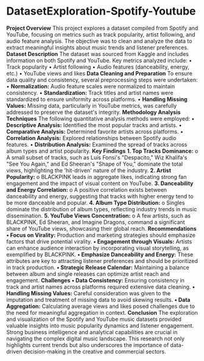 # DatasetExploration-Spotify-Youtube
**Project Overview**
This project explores a dataset compiled from Spotify and YouTube, focusing on metrics such as track popularity, artist following, and audio feature analysis. The objective was to clean and analyze the data to extract meaningful insights about music trends and listener preferences.
**Dataset Description**
The dataset was sourced from Kaggle and includes information on both Spotify and YouTube. 
Key metrics analyzed include:
•	Track popularity
•	Artist following
•	Audio features (danceability, energy, etc.)
•	YouTube views and likes
**Data Cleaning and Preparation**
To ensure data quality and consistency, several preprocessing steps were undertaken:
•	**Normalization:** Audio feature scales were normalized to maintain consistency.
•	**Standardization:** Track titles and artist names were standardized to ensure uniformity across platforms.
•	**Handling Missing Values:** Missing data, particularly in YouTube metrics, was carefully addressed to preserve the dataset's integrity.
**Methodology
Analysis Techniques**
The following quantitative analysis methods were employed:
•	**Descriptive Analysis:** Identified the most popular tracks and artists.
•	**Comparative Analysis:** Determined favorite artists across platforms.
•	**Correlation Analysis:** Explored relationships between Spotify audio features.
•	**Distribution Analysis:** Examined the spread of tracks across album types and artist popularity.
**Key Findings**
**1.	**Top Tracks Dominance:****
o	A small subset of tracks, such as Luis Fonsi's "Despacito," Wiz Khalifa's "See You Again," and Ed Sheeran's "Shape of You," dominate the total views, highlighting the 'hit-driven' nature of the industry.
**2.	Artist Popularity:**
o	BLACKPINK leads in aggregate likes, indicating strong fan engagement and the impact of visual content on YouTube.
**3.	Danceability and Energy Correlation:**
o	A positive correlation exists between danceability and energy, suggesting that tracks with higher energy tend to be more danceable and popular.
**4.	Album Type Distribution:**
o	Singles dominate the distribution of album types, reflecting industry trends in music dissemination.
**5.	YouTube Views Concentration:**
o	A few artists, such as BLACKPINK, Ed Sheeran, and Imagine Dragons, command a significant share of YouTube views, showcasing their global reach.
**Recommendations**
**•	Focus on Virality:** Production and marketing strategies should emphasize factors that drive potential virality.
**•	Engagement through Visuals:** Artists can enhance audience interaction by incorporating visual storytelling, as exemplified by BLACKPINK.
**•	Emphasize Danceability and Energy:** These attributes are key to attracting listener preferences and should be prioritized in track production.
**•	Strategic Release Calendar:** Maintaining a balance between album and single releases can optimize artist reach and engagement.
**Challenges**
**•	Data Consistency:** Ensuring consistency in track and artist names across platforms required extensive data cleaning.
**•	Handling Missing Values:** Careful consideration was given to the imputation and treatment of missing data to avoid skewing results.
**•	Data Aggregation:** Calculating average views and likes posed challenges due to the need for meaningful aggregation in context.
**Conclusion**
The exploration and visualization of the Spotify and YouTube music datasets provided valuable insights into music popularity dynamics and listener engagement. Strong business intelligence and analytical capabilities are crucial in navigating the complex digital music landscape. This research not only highlights current trends but also underscores the importance of data-driven decision-making in the creative and commercial sectors.
